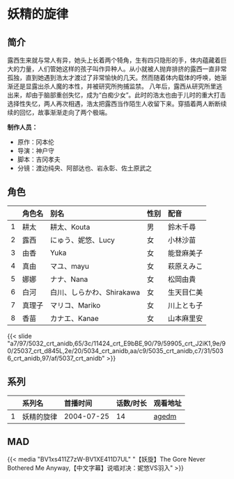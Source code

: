 # 妖精的旋律


## 简介

露西生来就与常人有异，她头上长着两个犄角，生有四只隐形的手，体内蕴藏着巨大的力量，人们管她这样的孩子叫作异种人。从小就被人抛弃排挤的露西一直非常孤独，直到她遇到浩太才渡过了非常愉快的几天。然而随着体内载体的呼唤，她渐渐还是显露出杀人魔的本性，并被研究所拘捕监禁。
八年后，露西从研究所里逃出来，却由于脑部重创失忆，成为“白痴少女”。此时的浩太也由于儿时的重大打击选择性失忆，两人再次相遇，浩太把露西当作陌生人收留下来。穿插着两人断断续续的回忆，故事渐渐走向了两个极端。

**制作人员：**
- 原作：冈本伦
- 导演：神户守
- 脚本：吉冈孝夫
- 分镜：渡边纯央、阿部达也、岩永彰、佐土原武之

## 角色

|     |   角色名   |   别名  | 性别 |  配音  |
|:--- |:------  |:----      |:---  |:--   |
| 1 | 耕太 | 耕太、Kouta | 男 | 鈴木千尋 |
| 2 | 露西 | にゅう、妮悠、Lucy | 女 | 小林沙苗 |
| 3 | 由香 | Yuka | 女 | 能登麻美子 |
| 4 | 真由 | マユ、mayu | 女 | 萩原えみこ |
| 5 | 娜娜 | ナナ、Nana | 女 | 松岡由貴 |
| 6 | 白河 | 白川、しらかわ、Shirakawa | 女 | 生天目仁美 |
| 7 | 真理子 | マリコ、Mariko | 女 | 川上とも子 |
| 8 | 香苗 | カナエ、Kanae | 女 | 山本麻里安 |

{{< slide "a7/97/5032_crt_anidb,65/3c/11424_crt_E9bBE,90/79/59905_crt_J2iK1,9e/90/25037_crt_d845L,2e/20/5034_crt_anidb,aa/c9/5035_crt_anidb,c7/31/5036_crt_anidb,97/af/5037_crt_anidb" >}}

## 系列

|     | 系列名   | 首播时间       | 话数/时长 | 观看地址                                            |
| :-- | :---- | :--------- | :---- | :---------------------------------------------- |
| 1   | 妖精的旋律 | 2004-07-25 | 14    | [agedm](http://www.agedm.org/play/20040001/1/1) |


## MAD

{{< media  "BV1xs411Z7zW-BV1XE411D7UL" 
"【妖旋】The Gore Never Bothered Me Anyway,【中文字幕】说唱对决：妮悠VS羽入"  >}}
